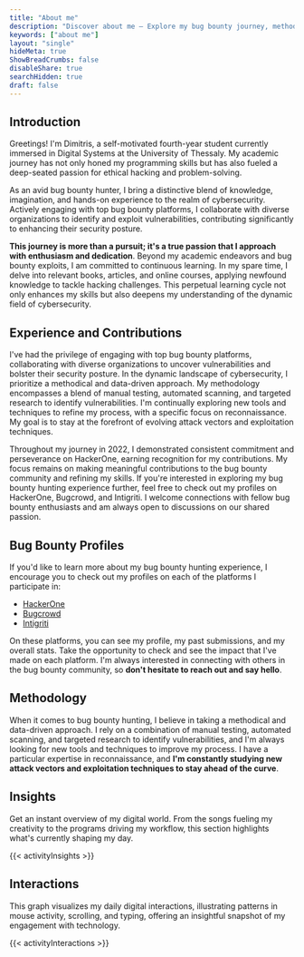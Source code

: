 ```yaml
---
title: "About me"
description: "Discover about me — Explore my bug bounty journey, methodical cybersecurity approach, and impactful contributions in the dynamic realm of ethical hacking."
keywords: ["about me"]
layout: "single"
hideMeta: true
ShowBreadCrumbs: false
disableShare: true
searchHidden: true
draft: false
---
```


## Introduction
Greetings! I'm Dimitris, a self-motivated fourth-year student currently immersed in Digital Systems at the University of Thessaly. My academic journey has not only honed my programming skills but has also fueled a deep-seated passion for ethical hacking and problem-solving.

As an avid bug bounty hunter, I bring a distinctive blend of knowledge, imagination, and hands-on experience to the realm of cybersecurity. Actively engaging with top bug bounty platforms, I collaborate with diverse organizations to identify and exploit vulnerabilities, contributing significantly to enhancing their security posture.

__This journey is more than a pursuit; it's a true passion that I approach with enthusiasm and dedication__. Beyond my academic endeavors and bug bounty exploits, I am committed to continuous learning. In my spare time, I delve into relevant books, articles, and online courses, applying newfound knowledge to tackle hacking challenges. This perpetual learning cycle not only enhances my skills but also deepens my understanding of the dynamic field of cybersecurity.

## Experience and Contributions
I've had the privilege of engaging with top bug bounty platforms, collaborating with diverse organizations to uncover vulnerabilities and bolster their security posture. In the dynamic landscape of cybersecurity, I prioritize a methodical and data-driven approach. My methodology encompasses a blend of manual testing, automated scanning, and targeted research to identify vulnerabilities. I'm continually exploring new tools and techniques to refine my process, with a specific focus on reconnaissance. My goal is to stay at the forefront of evolving attack vectors and exploitation techniques.

Throughout my journey in 2022, I demonstrated consistent commitment and perseverance on HackerOne, earning recognition for my contributions. My focus remains on making meaningful contributions to the bug bounty community and refining my skills. If you're interested in exploring my bug bounty hunting experience further, feel free to check out my profiles on HackerOne, Bugcrowd, and Intigriti. I welcome connections with fellow bug bounty enthusiasts and am always open to discussions on our shared passion.

## Bug Bounty Profiles
If you'd like to learn more about my bug bounty hunting experience, I encourage you to check out my profiles on each of the platforms I participate in:

- [HackerOne](https://hackerone.com/dhtzs)
- [Bugcrowd](https://bugcrowd.com/dhtzs)
- [Intigriti](https://intigriti.com/profile/dhtzs)

On these platforms, you can see my profile, my past submissions, and my overall stats. Take the opportunity to check and see the impact that I've made on each platform. I'm always interested in connecting with others in the bug bounty community, so __don't hesitate to reach out and say hello__.

## Methodology
When it comes to bug bounty hunting, I believe in taking a methodical and data-driven approach. I rely on a combination of manual testing, automated scanning, and targeted research to identify vulnerabilities, and I'm always looking for new tools and techniques to improve my process. I have a particular expertise in reconnaissance, and __I'm constantly studying new attack vectors and exploitation techniques to stay ahead of the curve__.

## Insights
Get an instant overview of my digital world. From the songs fueling my creativity to the programs driving my workflow, this section highlights what's currently shaping my day.

{{< activityInsights >}}

## Interactions
This graph visualizes my daily digital interactions, illustrating patterns in mouse activity, scrolling, and typing, offering an insightful snapshot of my engagement with technology.

{{< activityInteractions >}}